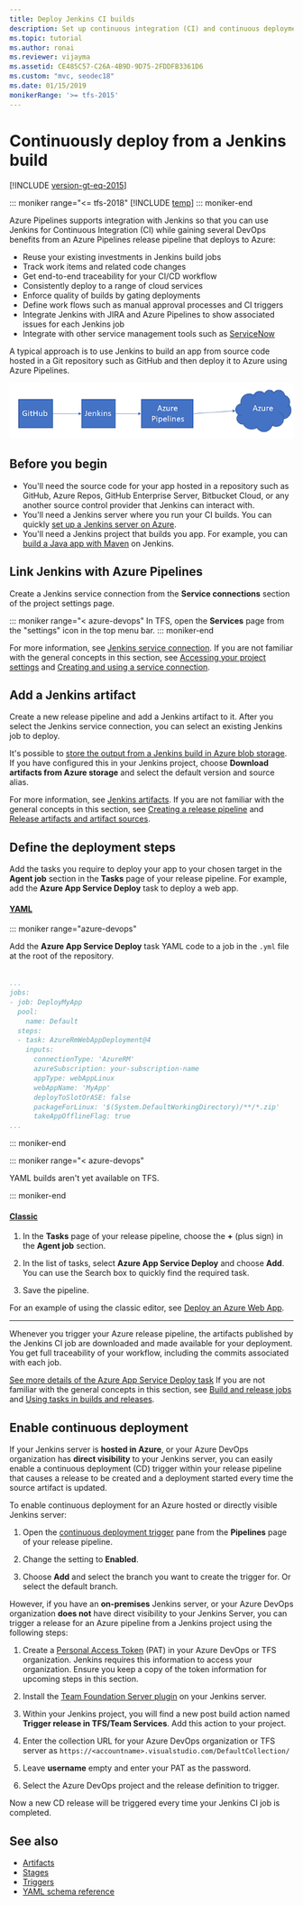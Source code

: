 ```yaml
---
title: Deploy Jenkins CI builds
description: Set up continuous integration (CI) and continuous deployment (CD) for your apps using Jenkins and Azure Pipelines
ms.topic: tutorial
ms.author: ronai
ms.reviewer: vijayma
ms.assetid: CE485C57-C26A-4B9D-9D75-2FDDFB3361D6
ms.custom: "mvc, seodec18"
ms.date: 01/15/2019
monikerRange: '>= tfs-2015'
---
```


# Continuously deploy from a Jenkins build

[!INCLUDE [version-gt-eq-2015](../../includes/version-gt-eq-2015.md)]

::: moniker range="<= tfs-2018"
[!INCLUDE [temp](../includes/concept-rename-note.md)]
::: moniker-end

Azure Pipelines supports integration with Jenkins so that you can use
Jenkins for Continuous Integration (CI) while gaining several DevOps benefits
from an Azure Pipelines release pipeline that deploys to Azure:

* Reuse your existing investments in Jenkins build jobs
* Track work items and related code changes
* Get end-to-end traceability for your CI/CD workflow
* Consistently deploy to a range of cloud services
* Enforce quality of builds by gating deployments
* Define work flows such as manual approval processes and CI triggers  
* Integrate Jenkins with JIRA and Azure Pipelines to show associated issues for each Jenkins job
* Integrate with other service management tools such as [ServiceNow](approvals/servicenow.md)

A typical approach is to use Jenkins to build an app from source
code hosted in a Git repository such as GitHub and then deploy it to
Azure using Azure Pipelines.

![Schematic of deployment from GitHub and Jenkins to Azure](media/integrate-jenkins-vsts-cicd/schematic1.png)

## Before you begin

* You'll need the source code for your app hosted in a repository such as GitHub, Azure Repos, GitHub Enterprise Server,
  Bitbucket Cloud, or any another source control provider that Jenkins can interact with.
* You'll need a Jenkins server where you run your CI builds. You can quickly
  [set up a Jenkins server on Azure](/azure/developer/jenkins/configure-on-linux-vm). 
* You'll need a Jenkins project that builds you app. For example, 
  you can [build a Java app with Maven](https://jenkins.io/doc/tutorials/build-a-java-app-with-maven/) on Jenkins.

## Link Jenkins with Azure Pipelines

Create a Jenkins service connection from the **Service connections** section of the project settings page.

::: moniker range="< azure-devops"
In TFS, open the **Services** page from the "settings" icon in the top menu bar.
::: moniker-end

For more information, see [Jenkins service connection](../library/service-endpoints.md#jenkins-service-connection).
If you are not familiar with the general concepts in this section, see
[Accessing your project settings](../../project/navigation/go-to-service-page.md#open-project-settings)
and [Creating and using a service connection](../library/service-endpoints.md).


## Add a Jenkins artifact

Create a new release pipeline and add a Jenkins artifact to it.
After you select the Jenkins service connection, you can select an existing Jenkins job to deploy. 

It's possible to [store the output from a Jenkins build in Azure blob storage](/azure/developer/jenkins/azure-storage-blobs-as-build-artifact-repository).
If you have configured this in your Jenkins project, choose **Download artifacts from Azure storage**
and select the default version and source alias.

For more information, see [Jenkins artifacts](artifacts.md#jenkins).
If you are not familiar with the general concepts in this section, see
[Creating a release pipeline](../create-first-pipeline.md)
and [Release artifacts and artifact sources](artifacts.md).

## Define the deployment steps

Add the tasks you require to deploy your app to your chosen target in the **Agent job** section in the **Tasks** page
of your release pipeline. For example, add the **Azure App Service Deploy** task to deploy a web app. 

#### [YAML](#tab/yaml/)
::: moniker range="azure-devops"

Add the **Azure App Service Deploy** task YAML code to a job in the  `.yml` file at the root of the repository.

```YAML

...
jobs:
- job: DeployMyApp
  pool:
    name: Default
  steps:
  - task: AzureRmWebAppDeployment@4
    inputs:
      connectionType: 'AzureRM'
      azureSubscription: your-subscription-name
      appType: webAppLinux
      webAppName: 'MyApp'
      deployToSlotOrASE: false
      packageForLinux: '$(System.DefaultWorkingDirectory)/**/*.zip'
      takeAppOfflineFlag: true
...
```

::: moniker-end

::: moniker range="< azure-devops"

YAML builds aren't yet available on TFS.

::: moniker-end

#### [Classic](#tab/classic/)
1. In the **Tasks** page of your release pipeline, choose the **+**
  (plus sign) in the **Agent job** section.

1. In the list of tasks, select **Azure App Service Deploy** and choose **Add**.
  You can use the Search box to quickly find the required task.

1. Save the pipeline.

For an example of using the classic editor, see [Deploy an Azure Web App](../targets/webapp.md?tabs=classic).

* * *
Whenever you trigger your Azure release pipeline, the artifacts published by the Jenkins CI job
are downloaded and made available for your deployment. You get full traceability of your workflow,
including the commits associated with each job.

[See more details of the Azure App Service Deploy task](../tasks/deploy/azure-rm-web-app-deployment.md)
If you are not familiar with the general concepts in this section, see
[Build and release jobs](../process/phases.md?tabs=yaml)
and [Using tasks in builds and releases](../tasks/index.md).

## Enable continuous deployment

If your Jenkins server is **hosted in Azure**, or your Azure DevOps organization
has **direct visibility** to your Jenkins server, you can easily enable a continuous
deployment (CD) trigger within your release pipeline that causes a release to be
created and a deployment started every time the source artifact is updated.

To enable continuous deployment for an Azure hosted or directly visible Jenkins server:

1. Open the [continuous deployment trigger](triggers.md#release-triggers) pane from the **Pipelines** page of your release pipeline.

1. Change the setting to **Enabled**.

1. Choose **Add** and select the branch you want to create the trigger for. Or select the default branch.  

However, if you have an **on-premises** Jenkins server, or your Azure DevOps organization **does not** have direct visibility
to your Jenkins Server, you can trigger a release for an Azure pipeline from a Jenkins project using the following steps:

1. Create a [Personal Access Token](../../organizations/accounts/use-personal-access-tokens-to-authenticate.md) (PAT) in your Azure DevOps or TFS organization. Jenkins requires this information to access your organization.
   Ensure you keep a copy of the token information for upcoming steps in this section.

1. Install the [Team Foundation Server plugin](https://www.jenkins.io/doc/pipeline/steps/tfs/) on your Jenkins server.

1. Within your Jenkins project, you will find a new post build action named **Trigger release in TFS/Team Services**.
   Add this action to your project.

1. Enter the collection URL for your Azure DevOps organization or TFS server as `https://<accountname>.visualstudio.com/DefaultCollection/`

1. Leave **username** empty and enter your PAT as the password.

1. Select the Azure DevOps project and the release definition to trigger.

Now a new CD release will be triggered every time your Jenkins CI job is completed.

## See also

* [Artifacts](artifacts.md)
* [Stages](../process/stages.md)
* [Triggers](triggers.md)
* [YAML schema reference](/azure/devops/pipelines/yaml-schema)
